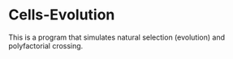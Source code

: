 # Cells-Evolution
This is a program that simulates natural selection (evolution) and polyfactorial crossing.
